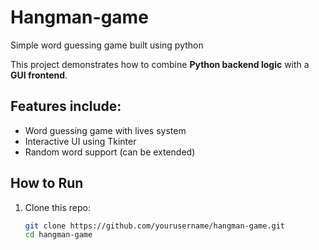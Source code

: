 # Hangman-game
Simple word guessing game built using python 

This project demonstrates how to combine **Python backend logic** with a **GUI frontend**.

## Features include:

- Word guessing game with lives system  
- Interactive UI using Tkinter  
- Random word support (can be extended)

## How to Run
1. Clone this repo:
   ```bash
   git clone https://github.com/yourusername/hangman-game.git
   cd hangman-game


